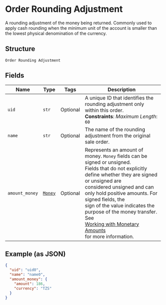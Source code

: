 
# Order Rounding Adjustment

A rounding adjustment of the money being returned. Commonly used to apply cash rounding
when the minimum unit of the account is smaller than the lowest physical denomination of the currency.

## Structure

`Order Rounding Adjustment`

## Fields

| Name | Type | Tags | Description |
|  --- | --- | --- | --- |
| `uid` | `str` | Optional | A unique ID that identifies the rounding adjustment only within this order.<br>**Constraints**: *Maximum Length*: `60` |
| `name` | `str` | Optional | The name of the rounding adjustment from the original sale order. |
| `amount_money` | [`Money`](../../doc/models/money.md) | Optional | Represents an amount of money. `Money` fields can be signed or unsigned.<br>Fields that do not explicitly define whether they are signed or unsigned are<br>considered unsigned and can only hold positive amounts. For signed fields, the<br>sign of the value indicates the purpose of the money transfer. See<br>[Working with Monetary Amounts](https://developer.squareup.com/docs/build-basics/working-with-monetary-amounts)<br>for more information. |

## Example (as JSON)

```json
{
  "uid": "uid0",
  "name": "name0",
  "amount_money": {
    "amount": 186,
    "currency": "TZS"
  }
}
```

